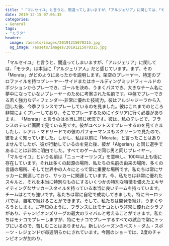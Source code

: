 ```yaml
---
title: "「マルセイユ」と言うと、間違ってしまいますが、「アルジェリア」に関しては、「モラタ」は本当に「アルジェリア人」だと感じています。"
date: 2019-12-15 07:06:35
categories:
- General
tags:
- "モラタ"
header:
  image: /assets/images/20191215070315.jpg
  og_image: /assets/images/20191215070315.jpg
---
```


「マルセイユ」と言うと、間違ってしまいますが、「アルジェリア」に関しては、「モラタ」は本当に「アルジェリア人」だと感じています。まず、その「Morata」がどのようにあったかを説明します。架空のプレーヤー、特定のプロファイルを持つプレーヤー-サイドまたはホールディングミッドフィールドのポジションからプレーでき、ゴールを決め、うまくパスでき、大きなチーム名に夢中になっていないプレーヤーのために考案された名前です。中盤でプレーできる若く強力なディフェンダー-非常に優れた技術力。彼はアルジャジーラから入団した後、今季フランスでプレーしているのを見ました。彼はこれまでのところ非常によくプレーしており、そこでプレーするためにイタリアに行く必要があります。 「Morata」と言うのは本当に同じ状況です。彼は、私のテレビで、フランスのテレビ画面で見ている男です。彼がユベントスでプレーするのを見てきましたし、レアル・マドリードでの彼のパフォーマンスもスクリーンで見たので、彼をよく知っていました。しかし、私は以前に「Morata」と言ったことはありませんでしたが、彼が行動しているのを見た後、彼が「Algerian」と同じ選手であることは非常に明白でした。すべてのゲームで同じ男と同じプレイヤー。 「マルセイユ」という名前は「ニューオーリンズ」を意味し、100年以上も街に存在しています。それは多くの起源の場所、私たちの名前の由来の場所、多くの言語の場所、そして世界中の人々にとって常に重要な場所です。私たちは常にサッカーに関連しており、サッカーに関連しています。今、私たちは非常に優れたスキルと、それを本当に特別なものにするいくつかの特別な特徴を備えたエキサイティングなサッカースタイルを持っている本当に良いチームを持っています。チームはとても強いです。私たちは常に自宅で成功してきました。特にヨーロッパでは、自宅で続けることができます。そして、私たちは開発を続け、うまくやろうとします。ご存知のように、フランスにはモナコという非常に優れたクラブがあり、チャンピオンズリーグの最大のライバルと考えることができます。私たちはモナコでプレーしますが、特にモナコでプレーするすべての試合で常にトップにいるので、苦しむことはありません。新しいシーズンのベスト・ダム・スポーツ・レジェンドが毎週明らかにされています。今回のショーでは、2度のチャンピオンが加わり、
